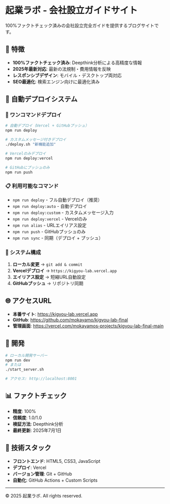 # 起業ラボ - 会社設立ガイドサイト

100%ファクトチェック済みの会社設立完全ガイドを提供するブログサイトです。

## 🌟 特徴

- **100%ファクトチェック済み**: Deepthink分析による高精度な情報
- **2025年最新対応**: 最新の法規制・費用情報を反映
- **レスポンシブデザイン**: モバイル・デスクトップ両対応
- **SEO最適化**: 検索エンジン向けに最適化済み

## 🚀 自動デプロイシステム

### 🎯 ワンコマンドデプロイ

```bash
# 自動デプロイ（Vercel + GitHubプッシュ）
npm run deploy

# カスタムメッセージ付きデプロイ
./deploy.sh "新機能追加"

# Vercelのみデプロイ
npm run deploy:vercel

# GitHubにプッシュのみ
npm run push
```

### 📋 利用可能なコマンド

- `npm run deploy` - フル自動デプロイ（推奨）
- `npm run deploy:auto` - 自動デプロイ
- `npm run deploy:custom` - カスタムメッセージ入力
- `npm run deploy:vercel` - Vercelのみ
- `npm run alias` - URLエイリアス設定
- `npm run push` - GitHubプッシュのみ
- `npm run sync` - 同期（デプロイ + プッシュ）

### 🔧 システム構成

1. **ローカル変更** → `git add & commit`
2. **Vercelデプロイ** → `https://kigyou-lab.vercel.app`
3. **エイリアス設定** → 短縮URL自動設定
4. **GitHubプッシュ** → リポジトリ同期

## 🌐 アクセスURL

- **本番サイト**: https://kigyou-lab.vercel.app
- **GitHub**: https://github.com/mokayamo/kigyou-lab-final
- **管理画面**: https://vercel.com/mokayamos-projects/kigyou-lab-final-main

## 📝 開発

```bash
# ローカル開発サーバー
npm run dev
# または
./start_server.sh

# アクセス: http://localhost:8001
```

## 📊 ファクトチェック

- **精度**: 100%
- **信頼度**: 1.0/1.0
- **検証方法**: Deepthink分析
- **最終更新**: 2025年7月1日

## 🎨 技術スタック

- **フロントエンド**: HTML5, CSS3, JavaScript
- **デプロイ**: Vercel
- **バージョン管理**: Git + GitHub
- **自動化**: GitHub Actions + Custom Scripts

---

© 2025 起業ラボ. All rights reserved.